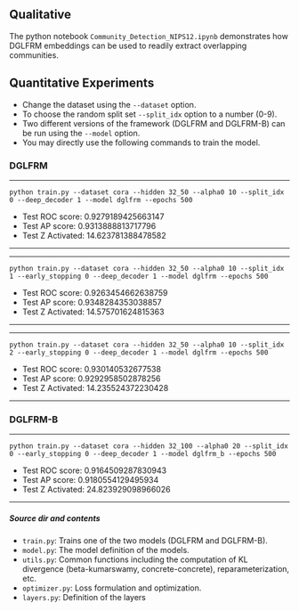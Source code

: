 ## Qualitative
The python notebook `Community_Detection_NIPS12.ipynb` demonstrates how DGLFRM embeddings can be used to readily extract overlapping communities. 

## Quantitative Experiments 

- Change the dataset using the `--dataset` option. 
- To choose the random split set `--split_idx` option to a number (0-9).
- Two different versions of the framework (DGLFRM and DGLFRM-B) can be run using the `--model` option.
- You may directly use the following commands to train the model.


### DGLFRM
---------------------------------
```python train.py --dataset cora --hidden 32_50 --alpha0 10 --split_idx 0 --deep_decoder 1 --model dglfrm --epochs 500```
- Test ROC score: 0.9279189425663147
- Test AP score: 0.9313888813717796
- Test Z Activated: 14.623781388478582
---------------------------------

---------------------------------
```python train.py --dataset cora --hidden 32_50 --alpha0 10 --split_idx 1 --early_stopping 0 --deep_decoder 1 --model dglfrm --epochs 500```
- Test ROC score: 0.9263454662638759
- Test AP score: 0.9348284353038857
- Test Z Activated: 14.575701624815363
---------------------------------

---------------------------------
```python train.py --dataset cora --hidden 32_50 --alpha0 10 --split_idx 2 --early_stopping 0 --deep_decoder 1 --model dglfrm --epochs 500```
- Test ROC score: 0.930140532677538
- Test AP score: 0.9292958502878256
- Test Z Activated: 14.235524372230428
---------------------------------

### DGLFRM-B

---------------------------------
```python train.py --dataset cora --hidden 32_100 --alpha0 20 --split_idx 0 --early_stopping 0 --deep_decoder 1 --model dglfrm_b --epochs 500```
- Test ROC score: 0.9164509287830943
- Test AP score: 0.9180554129495934
- Test Z Activated: 24.823929098966026
---------------------------------

##### Source dir and contents
- `train.py`:  Trains one of the two models (DGLFRM and DGLFRM-B).
- `model.py`:  The model definition of the models.
- `utils.py`:  Common functions including the computation of KL divergence (beta-kumarswamy, concrete-concrete), reparameterization, etc. 
- `optimizer.py`: Loss formulation and optimization.
- `layers.py`:  Definition of the layers
